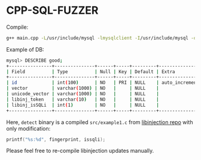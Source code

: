 # CPP-SQL-FUZZER

Compile:  
```bash
g++ main.cpp -L/usr/include/mysql -lmysqlclient -I/usr/include/mysql -o fuzz.out
```

Example of DB:
```bash
mysql> DESCRIBE good;
+----------------+---------------+------+-----+---------+----------------+
| Field          | Type          | Null | Key | Default | Extra          |
+----------------+---------------+------+-----+---------+----------------+
| id             | int(100)      | NO   | PRI | NULL    | auto_increment |
| vector         | varchar(1000) | NO   |     | NULL    |                |
| unicode_vector | varchar(1000) | NO   |     | NULL    |                |
| libinj_token   | varchar(10)   | NO   |     | NULL    |                |
| libinj_isSQLi  | int(1)        | NO   |     | NULL    |                |
+----------------+---------------+------+-----+---------+----------------+
```

Here, `detect` binary is a compiled `src/example1.c` from [libinjection repo](https://github.com/client9/libinjection) with only modification:
```c++
printf("%s:%d", fingerprint, issqli);
```
Please feel free to re-compile libinjection updates manually.
